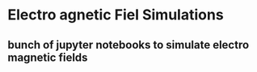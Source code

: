 # Electro agnetic Fiel Simulations

## bunch of jupyter notebooks to simulate electro magnetic fields
